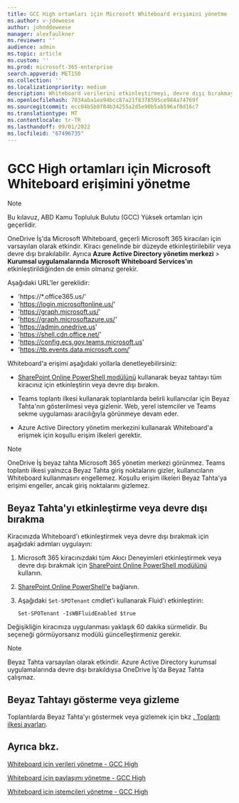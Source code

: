 ```yaml
---
title: GCC High ortamları için Microsoft Whiteboard erişimini yönetme
ms.author: v-jdeweese
author: johnddeweese
manager: alexfaulkner
ms.reviewer: ''
audience: admin
ms.topic: article
ms.custom: ''
ms.prod: microsoft-365-enterprise
search.appverid: MET150
ms.collection: ''
ms.localizationpriority: medium
description: Whiteboard verilerini etkinleştirmeyi, devre dışı bırakmayı ve yönetmeyi öğrenin.
ms.openlocfilehash: 7034aba1ea94bcc87a21f8378595ce984a74769f
ms.sourcegitcommit: ecc04b5b8f84b34255a2d5e90b5ab596af0d16c7
ms.translationtype: MT
ms.contentlocale: tr-TR
ms.lasthandoff: 09/01/2022
ms.locfileid: "67496735"
---
```

# <a name="manage-access-to-microsoft-whiteboard-for-gcc-high-environments"></a>GCC High ortamları için Microsoft Whiteboard erişimini yönetme

>[!NOTE]
> Bu kılavuz, ABD Kamu Topluluk Bulutu (GCC) Yüksek ortamları için geçerlidir.

OneDrive İş'da Microsoft Whiteboard, geçerli Microsoft 365 kiracıları için varsayılan olarak etkindir. Kiracı genelinde bir düzeyde etkinleştirilebilir veya devre dışı bırakılabilir. Ayrıca **Azure Active Directory yönetim merkezi** > **Kurumsal uygulamalarında** **Microsoft Whiteboard Services'ın** etkinleştirildiğinden de emin olmanız gerekir.

Aşağıdaki URL'ler gereklidir:

- 'https://*.office365.us/'
- 'https://login.microsoftonline.us/'
- 'https://graph.microsoft.us/'
- 'https://graph.microsoftazure.us/'
- 'https://admin.onedrive.us'
- 'https://shell.cdn.office.net/'
- 'https://config.ecs.gov.teams.microsoft.us'
- 'https://tb.events.data.microsoft.com/'

Whiteboard'a erişimi aşağıdaki yollarla denetleyebilirsiniz:

- [SharePoint Online PowerShell modülünü](/microsoft-365/enterprise/manage-sharepoint-online-with-microsoft-365-powershell) kullanarak beyaz tahtayı tüm kiracınız için etkinleştirin veya devre dışı bırakın.

- Teams toplantı ilkesi kullanarak toplantılarda belirli kullanıcılar için Beyaz Tahta'nın gösterilmesi veya gizlenir. Web, yerel istemciler ve Teams sekme uygulaması aracılığıyla görünmeye devam eder.

- Azure Active Directory yönetim merkezini kullanarak Whiteboard'a erişmek için koşullu erişim ilkeleri gerektir.

>[!NOTE]
> OneDrive İş beyaz tahta Microsoft 365 yönetim merkezi görünmez. Teams toplantı ilkesi yalnızca Beyaz Tahta giriş noktalarını gizler, kullanıcıların Whiteboard kullanmasını engellemez. Koşullu erişim ilkeleri Beyaz Tahta'ya erişimi engeller, ancak giriş noktalarını gizlemez.

## <a name="enable-or-disable-whiteboard"></a>Beyaz Tahta'yı etkinleştirme veya devre dışı bırakma

Kiracınızda Whiteboard'ı etkinleştirmek veya devre dışı bırakmak için aşağıdaki adımları uygulayın: 

1. Microsoft 365 kiracınızdaki tüm Akıcı Deneyimleri etkinleştirmek veya devre dışı bırakmak için [SharePoint Online PowerShell modülünü](/microsoft-365/enterprise/manage-sharepoint-online-with-microsoft-365-powershell) kullanın.

2. [SharePoint Online PowerShell'e](/powershell/sharepoint/sharepoint-online/connect-sharepoint-online) bağlanın.

3. Aşağıdaki <code>Set-SPOTenant</code> cmdlet'i kullanarak Fluid'ı etkinleştirin:

   <pre><code class="lang-powershell">Set-SPOTenant -IsWBFluidEnabled $true</code></pre>

Değişikliğin kiracınıza uygulanması yaklaşık 60 dakika sürmelidir. Bu seçeneği görmüyorsanız modülü güncelleştirmeniz gerekir.

>[!NOTE]
> Beyaz Tahta varsayılan olarak etkindir. Azure Active Directory kurumsal uygulamalarında devre dışı bırakıldıysa OneDrive İş'da Beyaz Tahta çalışmaz.

## <a name="show-or-hide-whiteboard"></a>Beyaz Tahtayı gösterme veya gizleme

Toplantılarda Beyaz Tahta'yı göstermek veya gizlemek için bkz [. Toplantı ilkesi ayarları](/microsoftteams/meeting-policies-content-sharing).

## <a name="see-also"></a>Ayrıca bkz.

[Whiteboard için verileri yönetme - GCC High](manage-data-gcc-high.md)

[Whiteboard için paylaşımı yönetme - GCC High](manage-sharing-gcc-high.md)

[Whiteboard için istemcileri yönetme - GCC High](manage-clients-gcc-high.md)




